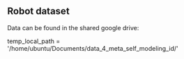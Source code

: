 ## Robot dataset

Data can be found in the shared google drive:

temp_local_path = '/home/ubuntu/Documents/data_4_meta_self_modeling_id/'